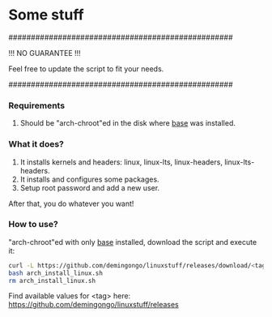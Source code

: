 # Some stuff

##################################################

!!! NO GUARANTEE !!!

Feel free to update the script to fit your needs.

##################################################

### Requirements

1. Should be "arch-chroot"ed in the disk where [base](https://archlinux.org/packages/core/any/base/) was installed.

### What it does?

1. It installs kernels and headers: linux, linux-lts, linux-headers, linux-lts-headers.
2. It installs and configures some packages.
3. Setup root password and add a new user. 

After that, you do whatever you want!

### How to use?

"arch-chroot"ed with only [base](https://archlinux.org/packages/core/any/base/) installed, download the script and execute it:
```sh
curl -L https://github.com/demingongo/linuxstuff/releases/download/<tag>/arch_install_linux.sh --output arch_install_linux.sh
bash arch_install_linux.sh
rm arch_install_linux.sh
```
Find available values for \<tag\> here: https://github.com/demingongo/linuxstuff/releases
